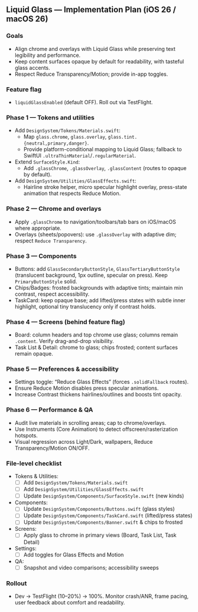 ## Liquid Glass — Implementation Plan (iOS 26 / macOS 26)

### Goals
- Align chrome and overlays with Liquid Glass while preserving text legibility and performance.
- Keep content surfaces opaque by default for readability, with tasteful glass accents.
- Respect Reduce Transparency/Motion; provide in-app toggles.

### Feature flag
- `liquidGlassEnabled` (default OFF). Roll out via TestFlight.

### Phase 1 — Tokens and utilities
- Add `DesignSystem/Tokens/Materials.swift`:
  - Map `glass.chrome`, `glass.overlay`, `glass.tint.{neutral,primary,danger}`.
  - Provide platform-conditional mapping to Liquid Glass; fallback to SwiftUI `.ultraThinMaterial`/`.regularMaterial`.
- Extend `SurfaceStyle.Kind`:
  - Add `.glassChrome`, `.glassOverlay`, `.glassContent` (routes to opaque by default).
- Add `DesignSystem/Utilities/GlassEffects.swift`:
  - Hairline stroke helper, micro specular highlight overlay, press-state animation that respects Reduce Motion.

### Phase 2 — Chrome and overlays
- Apply `.glassChrome` to navigation/toolbars/tab bars on iOS/macOS where appropriate.
- Overlays (sheets/popovers): use `.glassOverlay` with adaptive dim; respect `Reduce Transparency`.

### Phase 3 — Components
- Buttons: add `GlassSecondaryButtonStyle`, `GlassTertiaryButtonStyle` (translucent background, 1px outline, specular on press). Keep `PrimaryButtonStyle` solid.
- Chips/Badges: frosted backgrounds with adaptive tints; maintain min contrast, respect accessibility.
- TaskCard: keep opaque base; add lifted/press states with subtle inner highlight, optional tiny translucency only if contrast holds.

### Phase 4 — Screens (behind feature flag)
- Board: column headers and top chrome use glass; columns remain `.content`. Verify drag-and-drop visibility.
- Task List & Detail: chrome to glass; chips frosted; content surfaces remain opaque.

### Phase 5 — Preferences & accessibility
- Settings toggle: “Reduce Glass Effects” (forces `.solidFallback` routes).
- Ensure Reduce Motion disables press specular animations.
- Increase Contrast thickens hairlines/outlines and boosts tint opacity.

### Phase 6 — Performance & QA
- Audit live materials in scrolling areas; cap to chrome/overlays.
- Use Instruments (Core Animation) to detect offscreen/rasterization hotspots.
- Visual regression across Light/Dark, wallpapers, Reduce Transparency/Motion ON/OFF.

### File-level checklist
- Tokens & Utilities:
  - [ ] Add `DesignSystem/Tokens/Materials.swift`
  - [ ] Add `DesignSystem/Utilities/GlassEffects.swift`
  - [ ] Update `DesignSystem/Components/SurfaceStyle.swift` (new kinds)
- Components:
  - [ ] Update `DesignSystem/Components/Buttons.swift` (glass styles)
  - [ ] Update `DesignSystem/Components/TaskCard.swift` (lifted/press states)
  - [ ] Update `DesignSystem/Components/Banner.swift` & chips to frosted
- Screens:
  - [ ] Apply glass to chrome in primary views (Board, Task List, Task Detail)
- Settings:
  - [ ] Add toggles for Glass Effects and Motion
- QA:
  - [ ] Snapshot and video comparisons; accessibility sweeps

### Rollout
- Dev → TestFlight (10–20%) → 100%. Monitor crash/ANR, frame pacing, user feedback about comfort and readability.


